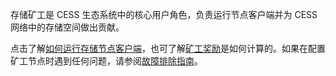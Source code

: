存储矿工是 CESS 生态系统中的核心用户角色，负责运行节点客户端并为 CESS 网络中的存储空间做出贡献。

点击了解[如何运行存储节点客户端](./running.md)，也可了解[矿工奖励](./reward.md)是如何计算的。如果在配置矿工节点时遇到任何问题，请参阅[故障排除指南](./troubleshooting.md)。
